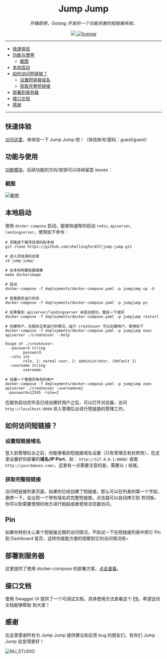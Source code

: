 <h1 align="center">
  <br>Jump Jump<br>
</h1>

<p align="center"><em>开箱即用，Golang 开发的一个功能完善的短链接系统。</em></p>
<p align="center">
  <a href="https://github.com/shellingford37/jump-jump/workflows/CI/badge.svg?branch=master" target="_blank">
    <img src="https://github.com/shellingford37/jump-jump/workflows/CI/badge.svg?branch=master">
  </a>
  <a href="https://img.shields.io/github/license/mashape/apistatus.svg" target="_blank">
      <img src="https://img.shields.io/github/license/mashape/apistatus.svg" alt="license">
  </a>
</p>

---

* [快速体验](#快速体验)
* [功能与使用](#功能与使用)
    * [截图](#截图)
* [本地启动](#本地启动)
* [如何访问短链接？](#如何访问短链接)
    * [设置短链接域名](#设置短链接域名)
    * [获取完整短链接](#获取完整短链接)
* [部署到服务器](#部署到服务器)
* [接口文档](#接口文档)
* [感谢](#感谢)

---

## 快速体验

[访问这里](http://t.majiawei.com/7pcu75)，来体验一下 Jump Jump 吧！（体验账号/密码：guest/guest）

## 功能与使用

[功能模块](http://t.majiawei.com/c6vn)，后续功能的方向/安排可以持续留意 issues：


### 截图

![截图](http://rs.majiawei.com/b/20201016144836.png)

## 本地启动

使用 `docker-compose` 启动，能够快速帮你启动 `redis`, `apiserver`, `landingserver`，使用如下命令：

```shell script
# 克隆或下载项目源码到本地
git clone https://github.com/shellingford37/jump-jump.git

# 进入项目源码目录
cd jump-jump/

# 在本地构建容器镜像
make dockerimage

# 启动
docker-compose -f deployments/docker-compose.yaml -p jumpjump up -d

# 查看服务运行状态
docker-compose -f deployments/docker-compose.yaml -p jumpjump ps

# 如果看到 apiserver/landingserver 未启动成功，重启一下就好
docker-compose -f deployments/docker-compose.yaml -p jumpjump restart

# 创建用户，在服务正常运行的情况，运行 createuser 可以创建用户，使用如下
docker-compose -f deployments/docker-compose.yaml -p jumpjump exec apiserver ./createuser --help

Usage of ./createuser:
  -password string
        password.
  -role int
        role, 1: normal user, 2: administrator. (default 1)
  -username string
        username.

# 创建一个管理员角色的用户
docker-compose -f deployments/docker-compose.yaml -p jumpjump exec apiserver ./createuser -username=mj
 -password=12345 -role=2
```

在服务启动完毕且已经创建好用户之后，可以打开浏览器，访问 `http://localhost:8080` 进入管理后台进行短链接的管理工作。

## 如何访问短链接？

### 设置短链接域名

登入到管理后台之后，你能够看到短链接域名设置（只有管理员有权修改），在这里设置好你部署的**域名/IP:Port**，如：
`http://127.0.0.1:8000/` 或者 `http://yourdomain.com/`，这里有一点需要注意的是，需要以 `/` 结尾。

### 获取完整短链接

访问短链接列表页面，如果你已经创建了短链接，那么可以在列表的第一个字段，悬停一下，会出现一个带有域名的完整短链接，点击就可以自动拷贝到
剪切板，你可以到需要使用的地方进行粘贴或者使用浏览器访问。

## Pin

如果你特别关心某个短链接近期的访问情况，不妨试一下在短链接列表中把它 Pin 到 Dashboard 首页，这样你就能方便的观察到它的访问情况啦~

## 部署到服务器

这里提供了使用 docker-compose 的部署方案，[点击查看](http://t.majiawei.com/fk1ta3)。

## 接口文档

使用 Swagger UI 提供了一个可调试文档，具体使用方法查看这个 [PR](https://github.com/shellingford37/jump-jump/pull/40)，希望这份文档能够帮助
到大家！

## 感谢

在这里感谢所有为 Jump Jump 提供建议和反馈 bug 的朋友们，有你们 Jump Jump 会变得更好！

![MJ_STUDIO](http://rs.majiawei.com/b/20200714210656.png)
